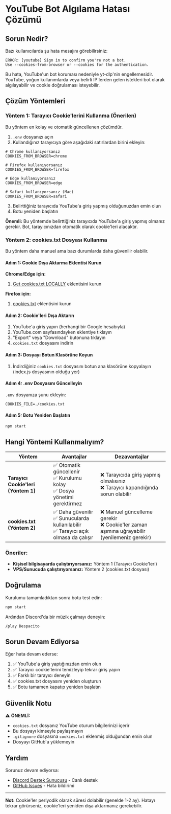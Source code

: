 # YouTube Bot Algılama Hatası Çözümü

## Sorun Nedir?

Bazı kullanıcılarda şu hata mesajını görebilirsiniz:

```
ERROR: [youtube] Sign in to confirm you're not a bot. 
Use --cookies-from-browser or --cookies for the authentication.
```

Bu hata, YouTube'un bot koruması nedeniyle yt-dlp'nin engellemesidir. YouTube, yoğun kullanımlarda veya belirli IP'lerden gelen istekleri bot olarak algılayabilir ve cookie doğrulaması isteyebilir.

## Çözüm Yöntemleri

### Yöntem 1: Tarayıcı Cookie'lerini Kullanma (Önerilen)

Bu yöntem en kolay ve otomatik güncellenen çözümdür.

1. `.env` dosyanızı açın
2. Kullandığınız tarayıcıya göre aşağıdaki satırlardan birini ekleyin:

```env
# Chrome kullanıyorsanız
COOKIES_FROM_BROWSER=chrome

# Firefox kullanıyorsanız
COOKIES_FROM_BROWSER=firefox

# Edge kullanıyorsanız
COOKIES_FROM_BROWSER=edge

# Safari kullanıyorsanız (Mac)
COOKIES_FROM_BROWSER=safari
```

3. Belirttiğiniz tarayıcıda YouTube'a giriş yapmış olduğunuzdan emin olun
4. Botu yeniden başlatın

**Önemli:** Bu yöntemde belirttiğiniz tarayıcıda YouTube'a giriş yapmış olmanız gerekir. Bot, tarayıcınızdan otomatik olarak cookie'leri alacaktır.

### Yöntem 2: cookies.txt Dosyası Kullanma

Bu yöntem daha manuel ama bazı durumlarda daha güvenilir olabilir.

#### Adım 1: Cookie Dışa Aktarma Eklentisi Kurun

**Chrome/Edge için:**
1. [Get cookies.txt LOCALLY](https://chrome.google.com/webstore/detail/get-cookiestxt-locally/cclelndahbckbenkjhflpdbgdldlbecc) eklentisini kurun

**Firefox için:**
1. [cookies.txt](https://addons.mozilla.org/en-US/firefox/addon/cookies-txt/) eklentisini kurun

#### Adım 2: Cookie'leri Dışa Aktarın

1. YouTube'a giriş yapın (herhangi bir Google hesabıyla)
2. YouTube.com sayfasındayken eklentiye tıklayın
3. "Export" veya "Download" butonuna tıklayın
4. `cookies.txt` dosyasını indirin

#### Adım 3: Dosyayı Botun Klasörüne Koyun

1. İndirdiğiniz `cookies.txt` dosyasını botun ana klasörüne kopyalayın (index.js dosyasının olduğu yer)

#### Adım 4: .env Dosyasını Güncelleyin

`.env` dosyanıza şunu ekleyin:

```env
COOKIES_FILE=./cookies.txt
```

#### Adım 5: Botu Yeniden Başlatın

```bash
npm start
```

## Hangi Yöntemi Kullanmalıyım?

| Yöntem | Avantajlar | Dezavantajlar |
|--------|-----------|---------------|
| **Tarayıcı Cookie'leri (Yöntem 1)** | ✅ Otomatik güncellenir<br>✅ Kurulumu kolay<br>✅ Dosya yönetimi gerektirmez | ❌ Tarayıcıda giriş yapmış olmalısınız<br>❌ Tarayıcı kapandığında sorun olabilir |
| **cookies.txt (Yöntem 2)** | ✅ Daha güvenilir<br>✅ Sunucularda kullanılabilir<br>✅ Tarayıcı açık olmasa da çalışır | ❌ Manuel güncelleme gerekir<br>❌ Cookie'ler zaman aşımına uğrayabilir (yenilemeniz gerekir) |

### Öneriler:

- **Kişisel bilgisayarda çalıştırıyorsanız:** Yöntem 1 (Tarayıcı Cookie'leri)
- **VPS/Sunucuda çalıştırıyorsanız:** Yöntem 2 (cookies.txt dosyası)

## Doğrulama

Kurulumu tamamladıktan sonra botu test edin:

```bash
npm start
```

Ardından Discord'da bir müzik çalmayı deneyin:
```
/play Despacito
```

## Sorun Devam Ediyorsa

Eğer hata devam ederse:

1. ✅ YouTube'a giriş yaptığınızdan emin olun
2. ✅ Tarayıcı cookie'lerini temizleyip tekrar giriş yapın
3. ✅ Farklı bir tarayıcı deneyin
4. ✅ cookies.txt dosyasını yeniden oluşturun
5. ✅ Botu tamamen kapatıp yeniden başlatın

## Güvenlik Notu

⚠️ **ÖNEMLİ:** 
- `cookies.txt` dosyanız YouTube oturum bilgilerinizi içerir
- Bu dosyayı kimseyle paylaşmayın
- `.gitignore` dosyasına `cookies.txt` eklenmiş olduğundan emin olun
- Dosyayı GitHub'a yüklemeyin

## Yardım

Sorunuz devam ediyorsa:
- [Discord Destek Sunucusu](https://discord.gg/ACJQzJuckW) - Canlı destek
- [GitHub Issues](https://github.com/umutxyp/musicbot/issues) - Hata bildirimi

---

**Not:** Cookie'ler periyodik olarak süresi dolabilir (genelde 1-2 ay). Hatayı tekrar görürseniz, cookie'leri yeniden dışa aktarmanız gerekebilir.
